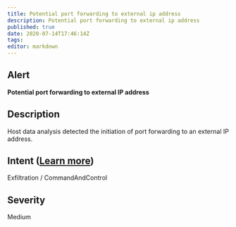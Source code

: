 ```yaml
---
title: Potential port forwarding to external ip address
description: Potential port forwarding to external ip address
published: true
date: 2020-07-14T17:46:14Z
tags:
editor: markdown
---
```


## Alert
**Potential port forwarding to external IP address**

## Description
Host data analysis detected the initiation of port forwarding to an external IP address.

## Intent ([Learn more](/public/security/alerts/intentions.md))
Exfiltration / CommandAndControl

## Severity
Medium




